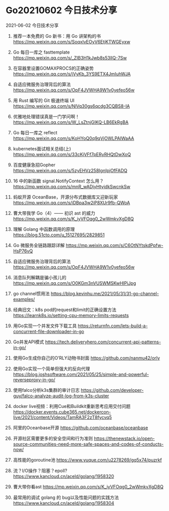 # Go20210602 今日技术分享



2021-06-02 今日技术分享

1. 推荐一本免费的 Go 新书：用 Go 讲架构的书
https://mp.weixin.qq.com/s/SoqxlvEOyV6EtjKTWGEyxw

2. Go 每日一库之 fasttemplate
https://mp.weixin.qq.com/s/_ZIB3H1kJwb8s53lIQ-7Sw

3. 在容器里设置GOMAXPROCS的正确姿势
https://mp.weixin.qq.com/s/jVyKb_3YS9ETX4JmIuhWJA

4. 自适应微服务治理背后的算法
https://mp.weixin.qq.com/s/OpF4JVWHA9W1v0yefeo56w

5. 用 Rust 编写的 Git 极速终端 UI
https://mp.weixin.qq.com/s/NlVq30gs6qcdg3CQBS8-IA

6. 优雅地处理错误真是一门学问啊！
https://mp.weixin.qq.com/s/W_LsZtnjGIKQ-LB6EkRgBA

7. Go 每日一库之 reflect
https://mp.weixin.qq.com/s/KoHYoQ0q9qVjOWLPAIWaAA

8. kubernetes面试相关总结(上)
https://mp.weixin.qq.com/s/33cKjVFf7pERyRHQtDwXoQ

9. 百度健康急招Gopher
https://mp.weixin.qq.com/s/5zyEHVz258IgnIpjOfFADQ

10. 16 中的新函数 signal.NotifyContext 怎么用？
https://mp.weixin.qq.com/s/mnR_wADjyHtyjdkSwcnkSw

11. 蚂蚁开源 OceanBase，开源分布式数据库又迎新玩家
https://mp.weixin.qq.com/s/iDBpa3w2iP8XUr9fb-QWoA

12. 曹大带我学 Go（4）—— 初识 ast 的威力
https://mp.weixin.qq.com/s/K_iyVFOqg0_2wWmkvXgD8Q

13. 理解 Golang 中函数调用的原理
https://blog.51cto.com/u_15127695/2829851

14. Go 微服务全链路跟踪详解
https://mp.weixin.qq.com/s/C6OtNYtskdPpfw-HsP76vQ

15. 自适应微服务治理背后的算法
https://mp.weixin.qq.com/s/OpF4JVWHA9W1v0yefeo56w

16. 消息队列解耦是骗小孩儿的
https://mp.weixin.qq.com/s/O0KGm3nVUSWMSKwHlPiJpg

17. go channel惯用法
https://blog.kevinhu.me/2021/05/31/31-go-channel-examples/

18. 经典旧文：k8s pod的request和limit的正确设置方法
https://learnk8s.io/setting-cpu-memory-limits-requests

19. 用Go实现一个并发文件下载工具
https://returnfn.com/lets-build-a-concurrent-file-downloader-in-go

20. Go并发API模式
https://tech.deliveryhero.com/concurrent-api-patterns-in-go/

21. 使用Go生成你自己的O’RLY动物书封面
https://github.com/nanmu42/orly

22. 使用Go实现一个简单但强大的反向代理
https://blog.joshsoftware.com/2021/05/25/simple-and-powerful-reverseproxy-in-go/

23. 使用falco分析k3s集群的审计日志
https://github.com/developer-guy/falco-analyze-audit-log-from-k3s-cluster

24. docker live视频：利用Cue和Buildkit重新思考应用交付问题
https://docker.events.cube365.net/dockercon-live/2021/content/Videos/TamRA3F2zT8fycvq5

25. 阿里的Oceanbase开源
https://github.com/oceanbase/oceanbase

26. 开源社区需要更多的安全空间和行为准则
https://thenewstack.io/open-source-communities-need-more-safe-spaces-and-codes-of-conducts-now/

27. 高性能的goroutine池
https://www.yuque.com/u2278269/gq5x74/puzrkf

28. 流？I/O操作？阻塞？epoll?
https://www.kancloud.cn/aceld/golang/1958320

29. 曹大带你看ast
https://mp.weixin.qq.com/s/K_iyVFOqg0_2wWmkvXgD8Q

30. 最常用的调试 golang 的 bug以及性能问题的实践方法
https://www.kancloud.cn/aceld/golang/1958304
